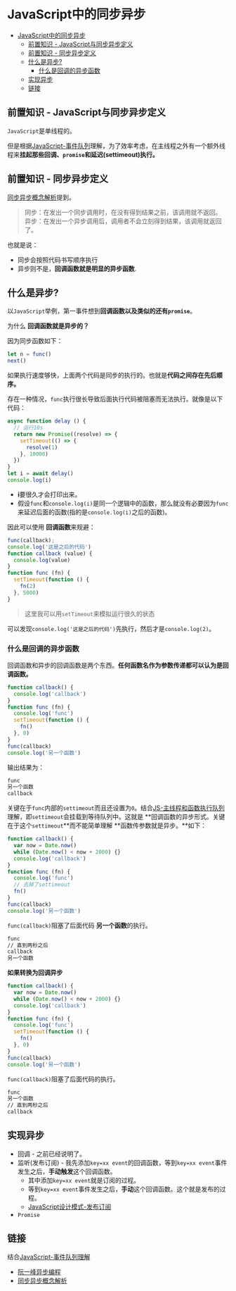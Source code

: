 # JavaScript中的同步异步

- [JavaScript中的同步异步](#javascript中的同步异步)
  - [前置知识 - JavaScript与同步异步定义](#前置知识---javascript与同步异步定义)
  - [前置知识 - 同步异步定义](#前置知识---同步异步定义)
  - [什么是异步?](#什么是异步)
    - [什么是回调的异步函数](#什么是回调的异步函数)
  - [实现异步](#实现异步)
  - [链接](#链接)

## 前置知识 - JavaScript与同步异步定义

`JavaScript`是单线程的。

但是根据[JavaScript-事件队列](https://github.com/JiangWeixian/JS-Tips/blob/master/docs/Grammar/JS-Promise%26EventLoop%E5%87%BD%E6%95%B0%E6%89%A7%E8%A1%8C%E9%98%9F%E5%88%97.md)理解，为了效率考虑，在主线程之外有一个额外线程来**挂起那些回调、`promise`和延迟(settimeout)执行。**

## 前置知识 - 同步异步定义

[同步异步概念解析](https://juejin.im/entry/58ae4636b123db0052b1caf8)提到。

> 同步：在发出一个同步调用时，在没有得到结果之前，该调用就不返回。  
> 异步：在发出一个异步调用后，调用者不会立刻得到结果，该调用就返回了。

也就是说：

* 同步会按照代码书写顺序执行
* 异步则不是，**回调函数就是明显的异步函数**.

## 什么是异步?

以`JavaScript`举例，第一事件想到**回调函数以及类似的还有`promise`**。

为什么 **回调函数就是异步的？**

因为同步函数如下：

```JavaScript
let n = func()
next()
```

如果执行速度够快，上面两个代码是同步的执行的。也就是**代码之间存在先后顺序。**

存在一种情况，`func`执行很长导致后面执行代码被阻塞而无法执行。就像是以下代码：

```JavaScript
async function delay () {
  // 运行10s
  return new Promise((resolve) => {
    setTimeout(() => {
      resolve(1)
    }, 10000)
  })
}
let i = await delay()
console.log(i)
```

* **i**要很久才会打印出来。
* 假设`func`和`console.log(i)`是同一个逻辑中的函数，那么就没有必要因为`func`来延迟后面的函数(指的是`console.log(i)`之后的函数)。

因此可以使用 **回调函数**来规避：

```JavaScript
func(callback);
console.log('这是之后的代码')
function callback (value) {
  console.log(value)
}
function func (fn) {
  setTimeout(function () {
    fn(2)
  }, 5000)
}
```

> 这里我可以用`setTimeout`来模拟运行很久的状态

可以发现`console.log('这是之后的代码')`先执行，然后才是`console.log(2)`。

### 什么是回调的异步函数

回调函数和异步的回调函数是两个东西。**任何函数名作为参数传递都可以认为是回调函数。**

```JavaScript
function callback() {
  console.log('callback')
}
function func (fn) {
  console.log('func')
  setTimeout(function () {
    fn()
  }, 0)
}
func(callback)
console.log('另一个函数')
```

输出结果为：

```bash
func
另一个函数
callback
```

关键在于`func`内部的`settimeout`而且还设置为`0`。结合[JS-主线程和函数执行队列]()理解，即`settimeout`会挂载到等待队列中。这就是 **回调函数的异步形式。关键在于这个`settimeout`**而不能简单理解 **函数传参数就是异步。**如下：

```JavaScript
function callback() {
  var now = Date.now()
  while (Date.now() < now + 2000) {}
  console.log('callback')
}
function func (fn) {
  console.log('func')
  // 去掉了settimeout
  fn()
}
func(callback)
console.log('另一个函数')
```

`func(callback)`阻塞了后面代码 **另一个函数**的执行。

```bash
func
// 直到两秒之后
callback
另一个函数
```

**如果转换为回调异步**

```JavaScript
function callback() {
  var now = Date.now()
  while (Date.now() < now + 2000) {}
  console.log('callback')
}
function func (fn) {
  console.log('func')
  setTimeout(function () {
    fn()
  }, 0)
}
func(callback)
console.log('另一个函数')
```

`func(callback)`阻塞了后面代码的执行。

```bash
func
另一个函数
// 直到两秒之后
callback
```

## 实现异步

* 回调 - 之前已经说明了。
* 监听(发布订阅) - 我先添加`key=xx event`的回调函数，等到`key=xx event`事件发生之后，**手动触发**这个回调函数。
  * 其中添加`key=xx event`就是订阅的过程。
  * 等到`key=xx event`事件发生之后，**手动**这个回调函数。这个就是发布的过程。
  * [JavaScript设计模式-发布订阅](/docs/Books/JSDesgin-Patterns/设计模式/发布订阅模式.md)
* `Promise`


## 链接

结合[JavaScript-事件队列理解](/docs/Grammar/JS-Promise%26EventLoop%E5%87%BD%E6%95%B0%E6%89%A7%E8%A1%8C%E9%98%9F%E5%88%97.md)

* [阮一峰异步编程](http://www.ruanyifeng.com/blog/2012/12/asynchronous%EF%BC%BFjavascript.html)
* [同步异步概念解析](https://juejin.im/entry/58ae4636b123db0052b1caf8)